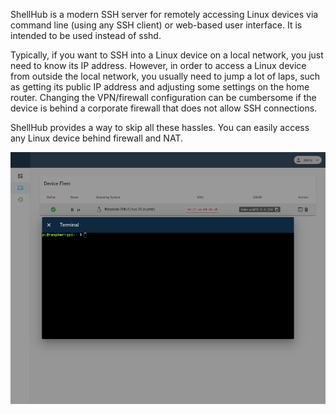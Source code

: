 ShellHub is a modern SSH server for remotely accessing Linux devices
via command line (using any SSH client) or web-based user interface.
It is intended to be used instead of sshd.

Typically, if you want to SSH into a Linux device on a local network,
you just need to know its IP address.
However, in order to access a Linux device from outside the local network,
you usually need to jump a lot of laps, such as getting its public IP
address and adjusting some settings on the home router.
Changing the VPN/firewall configuration can be cumbersome if the device
is behind a corporate firewall that does not allow SSH connections.

ShellHub provides a way to skip all these hassles. You can easily access
any Linux device behind firewall and NAT.

![Screenshot](img/screenshot.png)
